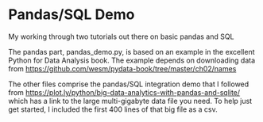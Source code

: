 # Pandas/SQL Demo
My working through two tutorials out there on basic pandas and SQL

The pandas part, pandas_demo.py, is based on an example in the excellent Python for Data Analysis book. The example depends on downloading data from https://github.com/wesm/pydata-book/tree/master/ch02/names

The other files comprise the pandas/SQL integration demo that I followed from https://plot.ly/python/big-data-analytics-with-pandas-and-sqlite/ which has a link to the large multi-gigabyte data file you need. To help just get started, I included the first 400 lines of that big file as a csv.
